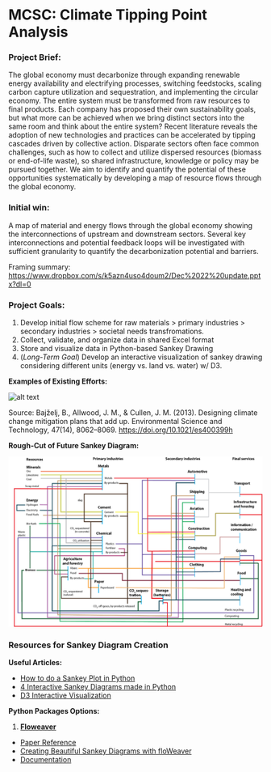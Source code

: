 # **MCSC: Climate Tipping Point Analysis**

### **Project Brief**:

<p>The global economy must decarbonize through expanding renewable energy availability and electrifying processes, switching feedstocks, scaling carbon capture utilization and sequestration, and implementing the circular economy. The entire system must be transformed from raw resources to final products. Each company has proposed their own sustainability goals, but what more can be achieved when we bring distinct sectors into the same room and think about the entire system? Recent literature reveals the adoption of new technologies and practices can be accelerated by tipping cascades driven by collective action. Disparate sectors often face common challenges, such as how to collect and utilize dispersed resources (biomass or end-of-life waste), so shared infrastructure, knowledge or policy may be pursued together. We aim to identify and quantify the potential of these opportunities systematically by developing a map of resource flows through the global economy.</p>

### Initial win:

A map of material and energy flows through the global economy showing the interconnections of upstream and downstream sectors. Several key interconnections and potential feedback loops will be investigated with sufficient granularity to quantify the decarbonization potential and barriers.

Framing summary: https://www.dropbox.com/s/k5azn4uso4doum2/Dec%2022%20update.pptx?dl=0

### Project Goals:

1. Develop initial flow scheme for raw materials > primary industries > secondary industries > societal needs transfromations.
2. Collect, validate, and organize data in shared Excel format
3. Store and visualize data in Python-based Sankey Drawing
4. (*Long-Term Goal*) Develop an interactive visualization of sankey drawing considering different units (energy vs. land vs. water) w/ D3.

**Examples of Existing Efforts:**

![alt text](https://github.com/lamaoudi/climatetippingpoint/blob/main/references/Bajželj_2013_GlobalSankey.png)

Source: Bajželj, B., Allwood, J. M., & Cullen, J. M. (2013). Designing climate change mitigation plans that add up. Environmental Science and Technology, 47(14), 8062–8069. https://doi.org/10.1021/es400399h

**Rough-Cut of Future Sankey Diagram:**

![alt text](https://github.com/lamaoudi/climatetippingpoint/blob/main/references/SampleSankey_Katie.png?)

### Resources for Sankey Diagram Creation

**Useful Articles:**

- [How to do a Sankey Plot in Python](https://medium.com/analytics-vidhya/how-to-do-a-sankey-plot-in-python-5298869f5e8e)
- [4 Interactive Sankey Diagrams made in Python](https://medium.com/plotly/4-interactive-sankey-diagram-made-in-python-3057b9ee8616)
- [D3 Interactive Visualization](https://github.com/d3/d3-sankey)

**Python Packages Options:**

1. [**Floweaver**](https://github.com/ricklupton/floweaver)

  - [Paper Reference](https://www.sciencedirect.com/science/article/pii/S0921344917301167#bib0140)
  - [Creating Beautiful Sankey Diagrams with floWeaver](https://towardsdatascience.com/creating-beautiful-sankey-diagrams-with-floweaver-dc1f02fe76bc)
  - [Documentation](https://sankeyview.readthedocs.io/en/latest/)
